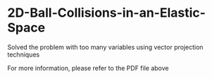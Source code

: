 # 2D-Ball-Collisions-in-an-Elastic-Space

Solved the problem with too many variables using vector projection techniques

For more information, please refer to the PDF file above
